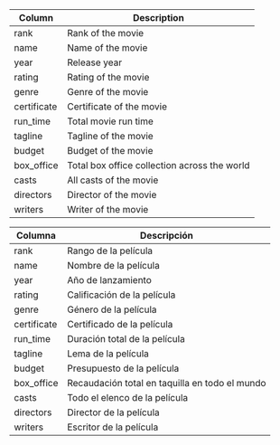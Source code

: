 | Column      | Description                                  |
|-------------|----------------------------------------------|
| rank        | Rank of the movie                            |
| name        | Name of the movie                            |
| year        | Release year                                 |
| rating      | Rating of the movie                          |
| genre       | Genre of the movie                           |
| certificate | Certificate of the movie                     |
| run_time    | Total movie run time                         |
| tagline     | Tagline of the movie                         |
| budget      | Budget of the movie                          |
| box_office  | Total box office collection across the world |
| casts       | All casts of the movie                       |
| directors   | Director of the movie                        |
| writers     | Writer of the movie                          |




| Columna     | Descripción                                    |
|-------------|------------------------------------------------|
| rank        | Rango de la película                           |
| name        | Nombre de la película                          |
| year        | Año de lanzamiento                             |
| rating      | Calificación de la película                    |
| genre       | Género de la película                          |
| certificate | Certificado de la película                     |
| run_time    | Duración total de la película                  |
| tagline     | Lema de la película                            |
| budget      | Presupuesto de la película                     |
| box_office  | Recaudación total en taquilla en todo el mundo |
| casts       | Todo el elenco de la película                  |
| directors   | Director de la película                        |
| writers     | Escritor de la película                        | 